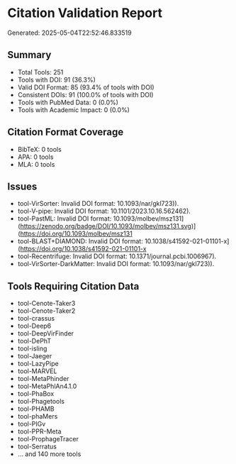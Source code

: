 # Citation Validation Report

Generated: 2025-05-04T22:52:46.833519

## Summary
- Total Tools: 251
- Tools with DOI: 91 (36.3%)
- Valid DOI Format: 85 (93.4% of tools with DOI)
- Consistent DOIs: 91 (100.0% of tools with DOI)
- Tools with PubMed Data: 0 (0.0%)
- Tools with Academic Impact: 0 (0.0%)

## Citation Format Coverage
- BibTeX: 0 tools
- APA: 0 tools
- MLA: 0 tools

## Issues
- tool-VirSorter: Invalid DOI format: 10.1093/nar/gkl723)).
- tool-V-pipe: Invalid DOI format: 10.1101/2023.10.16.562462).
- tool-PastML: Invalid DOI format: 10.1093/molbev/msz131](https://zenodo.org/badge/DOI/10.1093/molbev/msz131.svg)](https://doi.org/10.1093/molbev/msz131
- tool-BLAST+DIAMOND: Invalid DOI format: 10.1038/s41592-021-01101-x](https://doi.org/10.1038/s41592-021-01101-x
- tool-Recentrifuge: Invalid DOI format: 10.1371/journal.pcbi.1006967).
- tool-VirSorter-DarkMatter: Invalid DOI format: 10.1093/nar/gkl723)).

## Tools Requiring Citation Data
- tool-Cenote-Taker3
- tool-Cenote-Taker2
- tool-crassus
- tool-Deep6
- tool-DeepVirFinder
- tool-DePhT
- tool-isling
- tool-Jaeger
- tool-LazyPipe
- tool-MARVEL
- tool-MetaPhinder
- tool-MetaPhlAn4.1.0
- tool-PhaBox
- tool-Phagetools
- tool-PHAMB
- tool-phaMers
- tool-PIGv
- tool-PPR-Meta
- tool-ProphageTracer
- tool-Serratus
- ... and 140 more tools